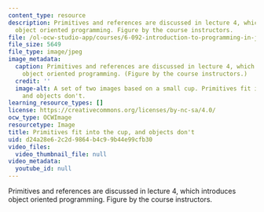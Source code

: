 ```yaml
---
content_type: resource
description: Primitives and references are discussed in lecture 4, which introduces
  object oriented programming. Figure by the course instructors.
file: /ol-ocw-studio-app/courses/6-092-introduction-to-programming-in-java-january-iap-2010/d24a28e62c2d9864b4c99b44e99cfb30_6-092iap10-th.jpg
file_size: 5649
file_type: image/jpeg
image_metadata:
  caption: Primitives and references are discussed in lecture 4, which introduces
    object oriented programming. (Figure by the course instructors.)
  credit: ''
  image-alt: A set of two images based on a small cup. Primitives fit into the cup,
    and objects don't.
learning_resource_types: []
license: https://creativecommons.org/licenses/by-nc-sa/4.0/
ocw_type: OCWImage
resourcetype: Image
title: Primitives fit into the cup, and objects don't
uid: d24a28e6-2c2d-9864-b4c9-9b44e99cfb30
video_files:
  video_thumbnail_file: null
video_metadata:
  youtube_id: null
---
```

Primitives and references are discussed in lecture 4, which introduces object oriented programming. Figure by the course instructors.